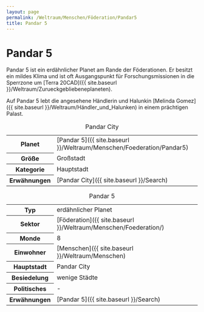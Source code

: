 ```yaml
---
layout: page
permalink: /Weltraum/Menschen/Föderation/Pandar5
title: Pandar 5
---
```



# Pandar 5


Pandar 5 ist ein erdähnlicher Planet am Rande der Föderationen. Er besitzt ein mildes Klima und ist oft Ausgangspunkt für Forschungsmissionen in die Sperrzone um [Terra 20CAD]({{ site.baseurl }}/Weltraum/Zurueckgebliebeneplaneten).

Auf Pandar 5 lebt die angesehene Händlerin und Halunkin [Melinda Gomez]({{ site.baseurl }}/Weltraum/Händler_und_Halunken) in einem prächtigen Palast.

<table data-type="stadt">
<caption>Pandar City</caption>
<tbody>
<tr><th>Planet</th><td>[Pandar 5]({{ site.baseurl }}/Weltraum/Menschen/Foederation/Pandar5)</td></tr>
<tr><th>Größe</th><td>Großstadt</td></tr>
<tr><th>Kategorie</th><td>Hauptstadt</td></tr>
<tr><th>Erwähnungen</th><td>[Pandar City]({{ site.baseurl }}/Search)</td></tr>
</tbody>
</table>

<aside>
<table data-type="planet">
<caption>Pandar 5</caption>
<tbody>
<tr><th>Typ</th><td>erdähnlicher Planet</td></tr>
<tr><th>Sektor</th><td>[Föderation]({{ site.baseurl }}/Weltraum/Menschen/Foederation/)</td></tr>
<tr><th>Monde</th><td>8</td></tr>
<tr><th>Einwohner</th><td>[Menschen]({{ site.baseurl }}/Weltraum/Menschen)</td></tr>
<tr><th>Hauptstadt</th><td>Pandar City</td></tr>
<tr><th>Besiedelung</th><td>wenige Städte</td></tr>
<tr><th>Politisches</th><td>-</td></tr>
<tr><th>Erwähnungen</th><td>[Pandar 5]({{ site.baseurl }}/Search)</td></tr>
</tbody>
</table>

</aside>

